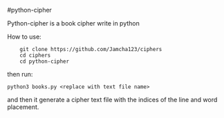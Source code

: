 #python-cipher

Python-cipher is a book cipher write in python

How to use:

        git clone https://github.com/Jamcha123/ciphers
        cd ciphers
        cd python-cipher

then run:
    
    python3 books.py <replace with text file name>

and then it generate a cipher text file with the indices of the line and word placement.
